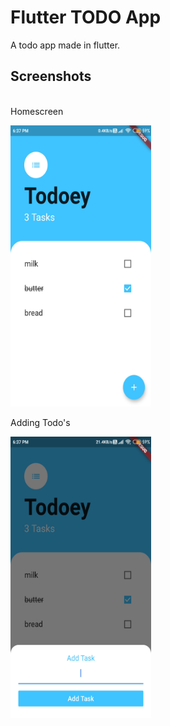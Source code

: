 # Flutter TODO App

A todo app made in flutter.

## Screenshots
<br>
Homescreen
<br>
<p>
  <img src="images/ss1.jpeg" alt="Homescreen" height="450" width="225">
</p>


Adding Todo's
<br>
<p>
  <img src="images/ss2.jpeg" alt="Registration Screen" height="450" width="225">
</p>